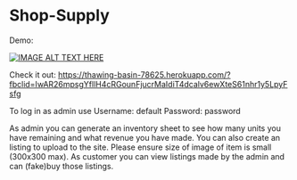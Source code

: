 # Shop-Supply

Demo: 

[![IMAGE ALT TEXT HERE](https://img.youtube.com/vi/YOUTUBE_VIDEO_ID_HERE/0.jpg)](https://www.youtube.com/watch?v=YOUTUBE_VIDEO_ID_HERE)

Check it out: https://thawing-basin-78625.herokuapp.com/?fbclid=IwAR26mpsgYfllH4cRGounFjucrMaIdiT4dcalv6ewXteS61nhr1y5LpyFsfg

To log in as admin use Username: default Password: password

As admin you can generate an inventory sheet to see how many units you have remaining and what revenue you have made. You can also create an listing to upload to the site. Please ensure size of image of item is small (300x300 max). As customer you can view listings made by the admin and can (fake)buy those listings.
